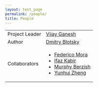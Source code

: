 ```yaml
---
layout: text_page
permalink: /people/
title: People
---
```


<table class="table table-bordered">
    <tr>
        <td>Project Leader</td>
        <td>
            <a href="https://ece.uwaterloo.ca/~vganesh/">
                Vijay Ganesh
            </a>
        </td>
    </tr>
    <tr>
        <td>Author</td>
        <td>
            <a href="http://dmitryblotsky.com/">
                Dmitry Blotsky
            </a>
        </td>
    </tr>
    <tr>
        <td>Collaborators</td>
        <td>
            <ul>
                <li>
                    <a href="https://federicoaureliano.github.io/">
                        Federico Mora
                    </a>
                </li>
                <li>
                    <a href="http://www.ifazk.com/">
                        Ifaz Kabir
                    </a>
                </li>
                <li>
                    <a href="https://dblp.uni-trier.de/pers/hd/b/Berzish:Murphy">
                        Murphy Berzish
                    </a>
                </li>
                <li>
                    <a href="https://zyh1121.github.io">
                        Yunhui Zheng
                    </a>
                </li>
            </ul>
        </td>
    </tr>
</table>
